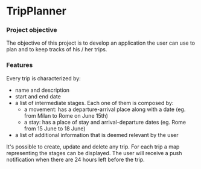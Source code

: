 # TripPlanner
### Project objective
The objective of this project is to develop an application the user can use to plan and to keep tracks of his / her trips.

### Features
Every trip is characterized by:
- name and description
- start and end date
- a list of intermediate stages. Each one of them is composed by:
  - a movement: has a departure-arrival place along with a date (eg. from Milan to Rome on June 15th)
  - a stay: has a place of stay and arrival-departure dates (eg. Rome from 15 June to 18 June)
- a list of additional information  that is deemed relevant by the user

It's possible to create, update and delete any trip.
For each trip a map representing the stages can be displayed.
The user will receive a push notification when there are 24 hours left before the trip.
